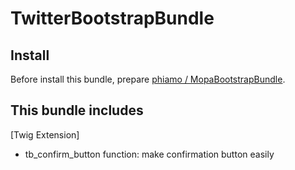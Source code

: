 # TwitterBootstrapBundle

## Install

Before install this bundle, prepare [phiamo / MopaBootstrapBundle](https://github.com/phiamo/MopaBootstrapBundle).


## This bundle includes

[Twig Extension]
- tb_confirm_button function: make confirmation button easily
